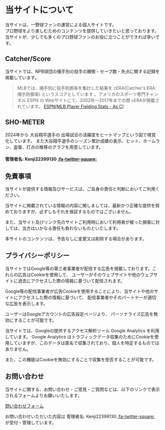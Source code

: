 # 当サイトについて

当サイトは、一野球ファンの運営による個人サイトです。  
プロ野球をより楽しむためのコンテンツを提供していきたいと思っております。  
当サイトが、少しでも多くのプロ野球ファンのお役に立つことができれば幸いです。  

## Catcher/Score

当サイトでは、NPB球団の捕手別の投手の勝敗・セーブ数・失点に関する記録を掲載しています。  

>MLBでは、捕手別に投手防御率を集計した結果を cERA(Catcher's ERA: 捕手防御率) というスコアとしています 。アメリカのスポーツ専門チャンネル ESPN の Webサイトにて、2002年～2017年までの間 cERAが掲載されています。
>[ESPN(MLB Player Fielding Stats - As C)](http://www.espn.com/mlb/stats/fielding/_/year/2017/position/c/sort/catcherERA/order/false)  

## SHO-METER

2024年から 大谷翔平選手の 出場試合の活躍度をヒートマップという図で視覚化しています。
また大谷翔平選手のシーズン累計成績の表示、ヒット、ホームラン、盗塁、打点の推移のグラフを用意しています。

#### 管理者名: Kenji22399130 [:fa-twitter-square:](https://twitter.com/Kenji22399130)  


## 免責事項

当サイトが提供する情報及びサービスは、ご自身の責任と判断においてご利用ください。  

当サイトに掲載されている情報の内容に関しましては、最新かつ正確な提供を努めておりますが、必ずしもそれを保証するものではございません。  

また、当サイト及びリンク先のサイトご利用時において利用者が被った損害に対しては、当方はいかなる責任も負わないものといたします。

本サイトのコンテンツは、予告なしに変更又は削除する場合があります。  

## プライバシーポリシー

当サイトではGoogle等の第三者事業者が配信する広告を掲載しております。これらの広告はCookieを使用して、 ユーザーがそのウェブサイトや他のウェブサイトに過去にアクセスした際の情報に基づいて配信されます。  

Google等の配信事業者が広告Cookieを使用することにより、当サイトや他のサイトにアクセスした際の情報に基づいて、 配信事業者やそのパートナーが適切な広告を表示します。  

ユーザーはGoogleアカウントの広告設定ページより、 パーソナライズ広告を無効にすることが可能です。  

当サイトでは、Googleの提供するアクセス解析ツール Google Analytics を利用しています。 Google Analytics はトラフィックデータ収集のためにCookieを使用していますが、このデータは匿名で収集されており、個人を特定するものではありません。  

また、この機能はCookieを無効にすることで収集を拒否することが可能です。  

## お問い合わせ

当サイトに関する、お問い合わせ・ご意見・ご質問などは、以下のリンクで表示されるフォームよりお願いいたします。  

[問い合わせフォーム](https://forms.gle/f5mB854NhKq3hHq48)  

お問い合わせいただいた内容は 管理者名: Kenji22399130 [:fa-twitter-square:](https://twitter.com/Kenji22399130) が受付・管理しています。  
